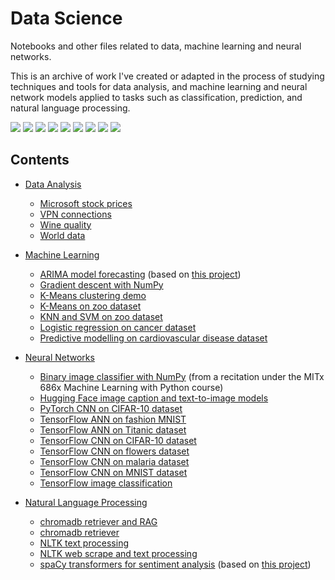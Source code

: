 # Data Science

Notebooks and other files related to data, machine learning and neural networks.

This is an archive of work I've created or adapted in the process of studying techniques and tools for data analysis, and machine learning and neural network models applied to tasks such as classification, prediction, and natural language processing.

![](https://img.shields.io/badge/Python-informational?style=flat&logo=python&logoColor=white&color=3777aa)
![](https://img.shields.io/badge/Colab-informational?style=flat&logo=googlecolab&logoColor=white&color=F9AB00)
![](https://img.shields.io/badge/NumPy-informational?style=flat&logo=numpy&logoColor=white&color=308bad)
![](https://img.shields.io/badge/Pandas-informational?style=flat&logo=pandas&logoColor=white&color=150458)
![](https://img.shields.io/badge/Plotly-informational?style=flat&logo=plotly&logoColor=white&color=3F4F75)
![](https://img.shields.io/badge/PyTorch-informational?style=flat&logo=pytorch&logoColor=white&color=EE4C2C)
![](https://img.shields.io/badge/ScikitLearn-informational?style=flat&logo=scikit-learn&logoColor=white&color=F7931E)
![](https://img.shields.io/badge/spaCy-informational?style=flat&logo=spacy&logoColor=white&color=09A3D5)
![](https://img.shields.io/badge/TensorFlow-informational?style=flat&logo=tensorflow&logoColor=white&color=FF6F00)

## Contents

- [Data Analysis](https://github.com/essteer/data-science/tree/main/src/analysis)

  - [Microsoft stock prices](https://github.com/essteer/data-science/blob/main/src/analysis/eda_microsoft_stock.ipynb)
  - [VPN connections](https://github.com/essteer/data-science/blob/main/src/analysis/eda_vpn_connections.ipynb)
  - [Wine quality](https://github.com/essteer/data-science/blob/main/src/analysis/eda_wine_quality.ipynb)
  - [World data](https://github.com/essteer/data-science/blob/main/src/analysis/eda_world_data.ipynb)

- [Machine Learning](https://github.com/essteer/data-science/tree/main/src/machine_learning)

  - [ARIMA model forecasting](https://github.com/essteer/data-science/blob/main/src/machine_learning/arima.ipynb) (based on [this project](https://github.com/essteer/tick-predict))
  - [Gradient descent with NumPy](https://github.com/essteer/data-science/blob/main/src/machine_learning/gradient_descent_np.ipynb)
  - [K-Means clustering demo](https://github.com/essteer/data-science/blob/main/src/machine_learning/kmeans_clustering_demo.ipynb)
  - [K-Means on zoo dataset](https://github.com/essteer/data-science/blob/main/src/machine_learning/kmeans_zoo_animals.ipynb)
  - [KNN and SVM on zoo dataset](https://github.com/essteer/data-science/blob/main/src/machine_learning/knn_svm_zoo_animals.ipynb)
  - [Logistic regression on cancer dataset](https://github.com/essteer/data-science/blob/main/src/machine_learning/logistic_regression_breast_cancer.ipynb)
  - [Predictive modelling on cardiovascular disease dataset](https://github.com/essteer/data-science/blob/main/src/machine_learning/predictive_models_heart_disease.ipynb)

- [Neural Networks](https://github.com/essteer/data-science/tree/main/src/neural_nets)

  - [Binary image classifier with NumPy](https://github.com/essteer/data-science/blob/main/src/neural_nets/bin_img_classifier_numpy.py) (from a recitation under the MITx 686x Machine Learning with Python course)
  - [Hugging Face image caption and text-to-image models](https://github.com/essteer/data-science/blob/main/src/neural_nets/hugging_face_cv.ipynb)
  - [PyTorch CNN on CIFAR-10 dataset](https://github.com/essteer/data-science/blob/main/src/neural_nets/pytorch_cifar10.ipynb)
  - [TensorFlow ANN on fashion MNIST](https://github.com/essteer/data-science/blob/main/src/neural_nets/tensorflow_ann_fashion_mnist.ipynb)
  - [TensorFlow ANN on Titanic dataset](https://github.com/essteer/data-science/blob/main/src/neural_nets/tensorflow_ann_titanic.ipynb)
  - [TensorFlow CNN on CIFAR-10 dataset](https://github.com/essteer/data-science/blob/main/src/neural_nets/tensorflow_cifar10.ipynb)
  - [TensorFlow CNN on flowers dataset](https://github.com/essteer/data-science/blob/main/src/neural_nets/tensorflow_cnn_flowers.ipynb)
  - [TensorFlow CNN on malaria dataset](https://github.com/essteer/data-science/blob/main/src/neural_nets/tensorflow_cnn_malaria.ipynb)
  - [TensorFlow CNN on MNIST dataset](https://github.com/essteer/data-science/blob/main/src/neural_nets/tensorflow_cnn_mnist.ipynb)
  - [TensorFlow image classification](https://github.com/essteer/data-science/blob/main/src/neural_nets/tensorflow_cv.ipynb)

- [Natural Language Processing](https://github.com/essteer/data-science/tree/main/src/nlp)

  - [chromadb retriever and RAG](https://github.com/essteer/data-science/blob/main/src/nlp/chromadb_RAG.ipynb)
  - [chromadb retriever](https://github.com/essteer/data-science/blob/main/src/nlp/chromadb_retriever.ipynb)
  - [NLTK text processing](https://github.com/essteer/data-science/blob/main/src/nlp/nlp_nltk_text_processing.ipynb)
  - [NLTK web scrape and text processing](https://github.com/essteer/data-science/blob/main/src/nlp/nlp_nltk_web_scrape.ipynb)
  - [spaCy transformers for sentiment analysis](https://github.com/essteer/data-science/blob/main/src/neural_nets/nlp_spaCy_transformers.ipynb) (based on [this project](https://github.com/essteer/stock-sentiment-analysis))
